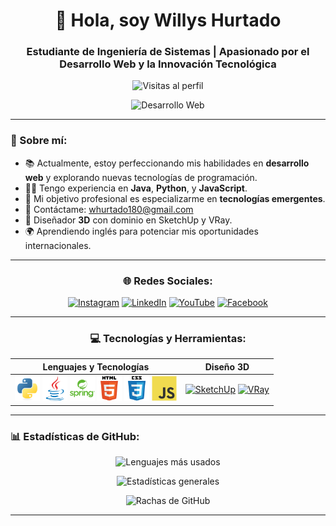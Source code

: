 <h1 align="center">👋 Hola, soy Willys Hurtado</h1>
<h3 align="center">Estudiante de Ingeniería de Sistemas | Apasionado por el Desarrollo Web y la Innovación Tecnológica</h3>

<p align="center">
  <img src="https://komarev.com/ghpvc/?username=sirwillys06&label=Visitas%20al%20perfil&color=0e75b6&style=flat" alt="Visitas al perfil" />
</p>

<p align="center">
  <img src="https://media0.giphy.com/media/v1.Y2lkPTc5MGI3NjExZGFwc3YyZmk5NDBmbHg3ZjF4MTN6aXI0cW1uaWtkdWZtZDZlYjV0cSZlcD12MV9pbnRlcm5hbF9naWZfYnlfaWQmY3Q9Zw/bGgsc5mWoryfgKBx1u/giphy.webp" alt="Desarrollo Web" width="400" height="300"/>
</p>

---

### 🌟 Sobre mí:

- 📚 Actualmente, estoy perfeccionando mis habilidades en **desarrollo web** y explorando nuevas tecnologías de programación.
- 👨‍💻 Tengo experiencia en **Java**, **Python**, y **JavaScript**.
- 🎯 Mi objetivo profesional es especializarme en **tecnologías emergentes**.
- 📧 Contáctame: [whurtado180@gmail.com](mailto:whurtado180@gmail.com)
- 🎨 Diseñador **3D** con dominio en SketchUp y VRay.
- 🌍 Aprendiendo inglés para potenciar mis oportunidades internacionales.

---

<div align="center">

  ### 🌐 Redes Sociales:
  <a href="https://www.instagram.com" target="_blank"><img src="https://cdn-icons-png.flaticon.com/128/1384/1384063.png" alt="Instagram" width="40" /></a>
  <a href="https://www.linkedin.com" target="_blank"><img src="https://raw.githubusercontent.com/maurodesouza/profile-readme-generator/master/src/assets/icons/social/linkedin/default.svg" alt="LinkedIn" width="40" /></a>
  <a href="https://www.youtube.com" target="_blank"><img src="https://raw.githubusercontent.com/maurodesouza/profile-readme-generator/master/src/assets/icons/social/youtube/default.svg" alt="YouTube" width="40" /></a>
  <a href="https://www.facebook.com" target="_blank"><img src="https://raw.githubusercontent.com/maurodesouza/profile-readme-generator/master/src/assets/icons/social/facebook/default.svg" alt="Facebook" width="40" /></a>
</div>

---

<div align="center">

### 💻 Tecnologías y Herramientas:

| **Lenguajes y Tecnologías** | **Diseño 3D** |
|:-:|:-:|
|<a href="https://www.python.org/" target="_blank"><img src="https://raw.githubusercontent.com/devicons/devicon/master/icons/python/python-original.svg" alt="Python" width="40" /></a> <a href="https://www.java.com/" target="_blank"><img src="https://raw.githubusercontent.com/devicons/devicon/master/icons/java/java-original.svg" alt="Java" width="40" /></a> <a href="https://spring.io/projects/spring-boot" target="_blank"><img src="https://raw.githubusercontent.com/devicons/devicon/master/icons/spring/spring-original-wordmark.svg" alt="Spring Boot" width="40" /></a> <a href="https://www.w3.org/html/" target="_blank"><img src="https://raw.githubusercontent.com/devicons/devicon/master/icons/html5/html5-original-wordmark.svg" alt="HTML5" width="40" /></a> <a href="https://developer.mozilla.org/en-US/docs/Web/CSS" target="_blank"><img src="https://raw.githubusercontent.com/devicons/devicon/master/icons/css3/css3-original-wordmark.svg" alt="CSS3" width="40" /></a> <a href="https://developer.mozilla.org/en-US/docs/Web/JavaScript" target="_blank"><img src="https://raw.githubusercontent.com/devicons/devicon/master/icons/javascript/javascript-original.svg" alt="JavaScript" width="40" /></a>|<a href="https://www.sketchup.com/" target="_blank"><img src="https://encrypted-tbn0.gstatic.com/images?q=tbn:ANd9GcTghae5CWWtW718wlqKHNW4GDy8ZVHSs72B3g&s" alt="SketchUp" width="40" /></a> <a href="https://www.chaos.com/es/vray/sketchup" target="_blank"><img src="https://seeklogo.com/images/V/v-ray-logo-DF91C4C99D-seeklogo.com.png" alt="VRay" width="40" /></a>|

</div>

---

### 📊 Estadísticas de GitHub:

<p align="center">
  <img src="https://github-readme-stats.vercel.app/api/top-langs?username=sirwillys06&show_icons=true&locale=es&bg_color=0d1117&text_color=ffffff&layout=compact" alt="Lenguajes más usados" />
</p>

<p align="center">
  <img src="https://github-readme-stats.vercel.app/api?username=sirwillys06&show_icons=true&locale=es&bg_color=0d1117&text_color=ffffff" alt="Estadísticas generales" />
</p>

<p align="center">
  <img src="https://github-readme-streak-stats.herokuapp.com/?user=sirwillys06&theme=dark&background=0d1117" alt="Rachas de GitHub" />
</p>

---

